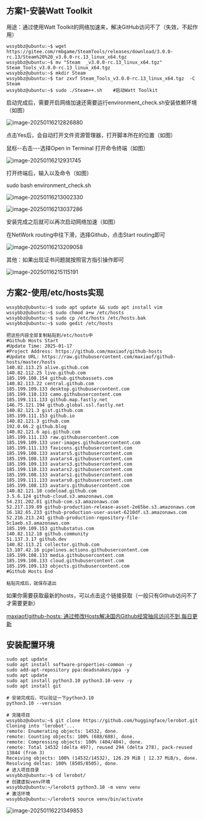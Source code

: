 ## 方案1-安装Watt Toolkit

用途：通过使用Watt Toolkit的网络加速来，解决GitHub访问不了（失效，不起作用）

```
wssybbz@ubuntu:~$ wget https://gitee.com/rmbgame/SteamTools/releases/download/3.0.0-rc.13/Steam%20%20_v3.0.0-rc.13_linux_x64.tgz
wssybbz@ubuntu:~$ mv "Steam  _v3.0.0-rc.13_linux_x64.tgz" Steam_Tools_v3.0.0-rc.13_linux_x64.tgz
wssybbz@ubuntu:~$ mkdir Steam
wssybbz@ubuntu:~$ tar zxvf Steam_Tools_v3.0.0-rc.13_linux_x64.tgz  -C  Steam
wssybbz@ubuntu:~$ sudo ./Steam++.sh    #启动Watt Toolkit
```

启动完成后，需要开启网络加速还需要运行environment_check.sh安装依赖环境（如图）

![image-20250116212826880](./images/Ubuntu安装steamtools和venv/image-20250116212826880.png)

点击Yes后，会自动打开文件资源管理器，打开脚本所在的位置（如图）

鼠标--右击---选择Open in Terminal 打开命令终端（如图）

![image-20250116212931745](./images/Ubuntu安装steamtools和venv/image-20250116212931745.png)

打开终端后，输入以及命令（如图）

sudo bash environment_check.sh 

![image-20250116213002330](./images/Ubuntu安装steamtools和venv/image-20250116213002330.png)

![image-20250116213037286](./images/Ubuntu安装steamtools和venv/image-20250116213037286.png)

安装完成之后就可以再次启动网络加速（如图）

在NetWork routing中往下滑，选择Github，点击Start routing即可

![image-20250116213209058](./images/Ubuntu安装steamtools和venv/image-20250116213209058.png)

其他：如果出现证书问题就按照官方指引操作即可

![image-20250116215115191](./images/Ubuntu安装steamtools和venv/image-20250116215115191.png)



## 方案2-使用/etc/hosts实现

```
wssybbz@ubuntu:~$ sudo apt update && sudo apt install vim
wssybbz@ubuntu:~$ sudo chmod a+w /etc/hosts
wssybbz@ubuntu:~$ sudo cp /etc/hosts /etc/hosts.bak
wssybbz@ubuntu:~$ sudo gedit /etc/hosts

把这些内容全部复制粘贴到/etc/hosts中
#Github Hosts Start
#Update Time: 2025-01-17
#Project Address: https://github.com/maxiaof/github-hosts
#Update URL: https://raw.githubusercontent.com/maxiaof/github-hosts/master/hosts
140.82.113.25 alive.github.com
140.82.112.25 live.github.com
185.199.108.154 github.githubassets.com
140.82.113.22 central.github.com
185.199.109.133 desktop.githubusercontent.com
185.199.110.133 camo.githubusercontent.com
185.199.111.133 github.map.fastly.net
146.75.121.194 github.global.ssl.fastly.net
140.82.121.3 gist.github.com
185.199.111.153 github.io
140.82.121.3 github.com
192.0.66.2 github.blog
140.82.121.6 api.github.com
185.199.111.133 raw.githubusercontent.com
185.199.109.133 user-images.githubusercontent.com
185.199.111.133 favicons.githubusercontent.com
185.199.108.133 avatars5.githubusercontent.com
185.199.108.133 avatars4.githubusercontent.com
185.199.109.133 avatars3.githubusercontent.com
185.199.110.133 avatars2.githubusercontent.com
185.199.108.133 avatars1.githubusercontent.com
185.199.111.133 avatars0.githubusercontent.com
185.199.108.133 avatars.githubusercontent.com
140.82.121.10 codeload.github.com
3.5.6.124 github-cloud.s3.amazonaws.com
54.231.202.81 github-com.s3.amazonaws.com
52.217.139.89 github-production-release-asset-2e65be.s3.amazonaws.com
16.182.65.233 github-production-user-asset-6210df.s3.amazonaws.com
52.216.213.241 github-production-repository-file-5c1aeb.s3.amazonaws.com
185.199.109.153 githubstatus.com
140.82.112.18 github.community
51.137.3.17 github.dev
140.82.113.21 collector.github.com
13.107.42.16 pipelines.actions.githubusercontent.com
185.199.108.133 media.githubusercontent.com
185.199.108.133 cloud.githubusercontent.com
185.199.109.133 objects.githubusercontent.com
#Github Hosts End

粘贴完成后，就保存退出 
```

如果你需要获取最新的hosts，可以点击这个链接获取（一般只有Github访问不了才需要更新）

[maxiaof/github-hosts: 通过修改Hosts解决国内Github经常抽风访问不到,每日更新](https://github.com/maxiaof/github-hosts)



## 安装配置环境

```
sudo apt update
sudo apt install software-properties-common -y
sudo add-apt-repository ppa:deadsnakes/ppa -y
sudo apt update
sudo apt install python3.10 python3.10-venv -y
sudo apt install git

# 安装完成后，可以验证一下python3.10
python3.10 --version

# 克隆项目
wssybbz@ubuntu:~$ git clone https://github.com/huggingface/lerobot.git
Cloning into 'lerobot'...
remote: Enumerating objects: 14532, done.
remote: Counting objects: 100% (688/688), done.
remote: Compressing objects: 100% (404/404), done.
remote: Total 14532 (delta 497), reused 294 (delta 278), pack-reused 13844 (from 3)
Receiving objects: 100% (14532/14532), 126.29 MiB | 12.37 MiB/s, done.
Resolving deltas: 100% (8505/8505), done.
# 进入项目目录
wssybbz@ubuntu:~$ cd lerobot/
# 创建虚拟venv环境
wssybbz@ubuntu:~/lerobot$ python3.10 -m venv venv
# 激活环境
wssybbz@ubuntu:~/lerobot$ source venv/bin/activate
```

![image-20250116221349853](./images/Ubuntu安装steamtools和venv/image-20250116221349853.png)
